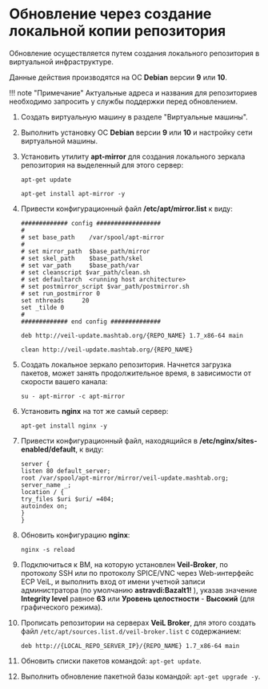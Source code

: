 # Обновление через создание локальной копии репозитория

Обновление осуществляется путем создания локального репозитория в виртуальной инфраструктуре.

Данные действия производятся на ОС **Debian** версии **9** или **10**.


!!! note "Примечание"
    Актуальные адреса и названия для репозиториев необходимо запросить у службы поддержки перед обновлением.

1. Создать виртуальную машину в разделе "Виртуальные машины".
2. Выполнить установку ОС **Debian** версии **9** или **10** и настройку сети виртуальной машины.
3. Установить утилиту **apt-mirror** для создания локального зеркала репозитория на выделенный для этого сервер:
   
    `apt-get update`
   
    `apt-get install apt-mirror -y`
    
4. Привести конфигурационный файл **/etc/apt/mirror.list** к виду:
   
    `############# config ##################`    
    `#`  
    `# set base_path    /var/spool/apt-mirror`   
    `#`  
    `# set mirror_path  $base_path/mirror`  
    `# set skel_path    $base_path/skel`  
    `# set var_path     $base_path/var`  
    `# set cleanscript $var_path/clean.sh`  
    `# set defaultarch  <running host architecture>`    
    `# set postmirror_script $var_path/postmirror.sh`    
    `# set run_postmirror 0`  
    `set nthreads     20`  
    `set _tilde 0`  
    `#`  
    `############# end config ##############`    
    
    `deb http://veil-update.mashtab.org/{REPO_NAME} 1.7_x86-64 main`
    
    `clean http://veil-update.mashtab.org/{REPO_NAME}`
   
5. Создать локальное зеркало репозитория. Начнется загрузка пакетов, может занять продолжительное время, в зависимости от скорости вашего канала:
   
    `su - apt-mirror -c apt-mirror`
   
6. Установить **nginx** на тот же самый сервер:
   
    `apt-get install nginx -y`
   
7. Привести конфигурационный файл, находящийся в **/etc/nginx/sites-enabled/default**, к виду:
   
      `server {`    
       `listen 80 default_server;`      
        `root /var/spool/apt-mirror/mirror/veil-update.mashtab.org;`    
        `server_name _;`    
        `location / {`  
            `try_files $uri $uri/ =404;`  
            `autoindex on;`  
         `}`  
      `}`
    
   
8. Обновить конфигурацию **nginx**:
   
    ```
    nginx -s reload
    ```
   
9.  Подключиться к ВМ, на которую установлен **Veil-Broker**, по протоколу SSH или по протоколу SPICE/VNC через Web-интерфейс ECP VeiL, 
    и выполнить вход от имени учетной записи администратора (по умолчанию **astravdi:Bazalt1!** ), указав значение **Integrity level** 
    равное **63** или **Уровень целостности** - **Высокий** (для графического режима).
10. Прописать репозитории на серверах **VeiL Broker**, для этого создать файл `/etc/apt/sources.list.d/veil-broker.list` с содержанием:
    
    ```
    deb http://{LOCAL_REPO_SERVER_IP}/{REPO_NAME} 1.7_x86-64 main
    ```
    
11. Обновить списки пакетов командой: `apt-get update`.
12. Выполнить обновление пакетной базы командой: `apt-get upgrade -y`.